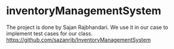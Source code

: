# inventoryManagementSystem
The project is done by Sajan Rajbhandari. We use it in our case to implement test cases for our class.
https://github.com/sazanrjb/InventoryManagementSystem
